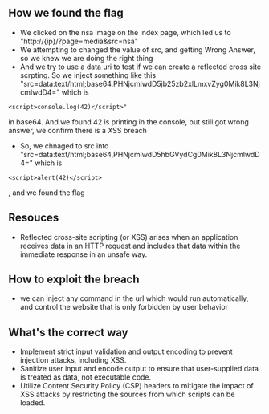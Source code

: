 ## How we found the flag
- We clicked on the nsa image on the index page, which led us to "http://{ip}/?page=media&src=nsa"
- We attempting to changed the value of src, and getting Wrong Answer, so we knew we are doing the right thing
- And we try to use a data uri to test if we can create a reflected cross site scrpting. So we inject something like this "src=data:text/html;base64,PHNjcmlwdD5jb25zb2xlLmxvZyg0Mik8L3NjcmlwdD4=" which is 
```
<script>console.log(42)</script>"
```
in base64. And we found 42 is printing in the console, but still got wrong answer, we confirm there is a XSS breach
- So, we chnaged to src into "src=data:text/html;base64,PHNjcmlwdD5hbGVydCg0Mik8L3NjcmlwdD4=" which is 
```
<script>alert(42)</script>
```
, and we found the flag


## Resouces 
- Reflected cross-site scripting (or XSS) arises when an application receives data in an HTTP request and includes that data within the immediate response in an unsafe way.

## How to exploit the breach
- we can inject any command in the url which would run automatically, and control the website that is only forbidden by user behavior

## What's the correct way
- Implement strict input validation and output encoding to prevent injection attacks, including XSS.
- Sanitize user input and encode output to ensure that user-supplied data is treated as data, not executable code.
- Utilize Content Security Policy (CSP) headers to mitigate the impact of XSS attacks by restricting the sources from which scripts can be loaded.
